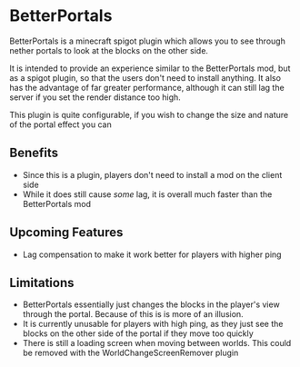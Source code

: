 # BetterPortals
BetterPortals is a minecraft spigot plugin which allows you to see through nether portals to look at the blocks on the other side.

It is intended to provide an experience similar to the BetterPortals mod, but as a spigot plugin, so that the users don't need to install anything. It also has the advantage of far greater performance, although it can still lag the server if you set the render distance too high.

This plugin is quite configurable, if you wish to change the size and nature of the portal effect you can

## Benefits
* Since this is a plugin, players don't need to install a mod on the client side
* While it does still cause *some* lag, it is overall much faster than the BetterPortals mod

## Upcoming Features
* Lag compensation to make it work better for players with higher ping

## Limitations
* BetterPortals essentially just changes the blocks in the player's view through the portal. Because of this is is more of an illusion.
* It is currently unusable for players with high ping, as they just see the blocks on the other side of the portal if they move too quickly
* There is still a loading screen when moving between worlds. This could be removed with the WorldChangeScreenRemover plugin
